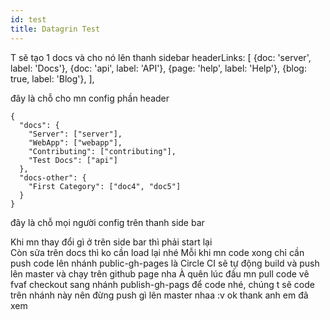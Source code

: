 ```yaml
---
id: test
title: Datagrin Test
---
```


T sẽ tạo 1 docs và cho nó lên thanh sidebar
headerLinks: [
    {doc: 'server', label: 'Docs'},
    {doc: 'api', label: 'API'},
    {page: 'help', label: 'Help'},
    {blog: true, label: 'Blog'},
  ],

đây là chỗ cho mn config phần header
```
{
  "docs": {
    "Server": ["server"],
    "WebApp": ["webapp"],
    "Contributing": ["contributing"],
    "Test Docs": ["api"]
  },
  "docs-other": {
    "First Category": ["doc4", "doc5"]
  }
}
```
đây là chỗ mọi người config trên thanh side bar

Khi mn thay đổi gì ở trên side bar thì phải start lại  
Còn sửa trên docs thì ko cần load lại nhé
Mỗi khi mn code xong chỉ cần push code lên nhánh public-gh-pages là Circle CI sẽ tự động build và push lên master và chạy trên github page nha
À quên lúc đầu mn pull code vê fvaf checkout sang nhánh publish-gh-pags để code nhé, chúng t sẽ code trên nhánh này nên đừng push gì lên master nhaa
:v ok thank anh em đã xem